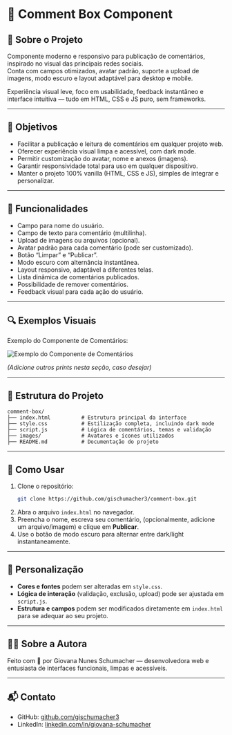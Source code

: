# 💬 Comment Box Component

## 📌 Sobre o Projeto

Componente moderno e responsivo para publicação de comentários, inspirado no visual das principais redes sociais.  
Conta com campos otimizados, avatar padrão, suporte a upload de imagens, modo escuro e layout adaptável para desktop e mobile.

Experiência visual leve, foco em usabilidade, feedback instantâneo e interface intuitiva — tudo em HTML, CSS e JS puro, sem frameworks.

---

## 🎯 Objetivos

- Facilitar a publicação e leitura de comentários em qualquer projeto web.
- Oferecer experiência visual limpa e acessível, com dark mode.
- Permitir customização do avatar, nome e anexos (imagens).
- Garantir responsividade total para uso em qualquer dispositivo.
- Manter o projeto 100% vanilla (HTML, CSS e JS), simples de integrar e personalizar.

---

## 🧩 Funcionalidades

- Campo para nome do usuário.
- Campo de texto para comentário (multilinha).
- Upload de imagens ou arquivos (opcional).
- Avatar padrão para cada comentário (pode ser customizado).
- Botão “Limpar” e “Publicar”.
- Modo escuro com alternância instantânea.
- Layout responsivo, adaptável a diferentes telas.
- Lista dinâmica de comentários publicados.
- Possibilidade de remover comentários.
- Feedback visual para cada ação do usuário.

---

## 🔍 Exemplos Visuais

Exemplo do Componente de Comentários:

![Exemplo do Componente de Comentários](./c58ec6fc-bd28-403a-8a4d-8cf5d847b9e5.png)

*(Adicione outros prints nesta seção, caso desejar)*

---

## 📁 Estrutura do Projeto

```
comment-box/
├── index.html          # Estrutura principal da interface
├── style.css           # Estilização completa, incluindo dark mode
├── script.js           # Lógica de comentários, temas e validação
├── images/             # Avatares e ícones utilizados
├── README.md           # Documentação do projeto
```

---

## 🚀 Como Usar

1. Clone o repositório:
   ```bash
   git clone https://github.com/gischumacher3/comment-box.git
   ```
2. Abra o arquivo `index.html` no navegador.
3. Preencha o nome, escreva seu comentário, (opcionalmente, adicione um arquivo/imagem) e clique em **Publicar**.
4. Use o botão de modo escuro para alternar entre dark/light instantaneamente.

---

## 🎨 Personalização

- **Cores e fontes** podem ser alteradas em `style.css`.
- **Lógica de interação** (validação, exclusão, upload) pode ser ajustada em `script.js`.
- **Estrutura e campos** podem ser modificados diretamente em `index.html` para se adequar ao seu projeto.

---

## 👩‍💻 Sobre a Autora

Feito com 💜 por Giovana Nunes Schumacher — desenvolvedora web e entusiasta de interfaces funcionais, limpas e acessíveis.

---

## 📬 Contato

- GitHub: [github.com/gischumacher3](https://github.com/gischumacher3)
- LinkedIn: [linkedin.com/in/giovana-schumacher](https://linkedin.com/in/giovana-schumacher)

